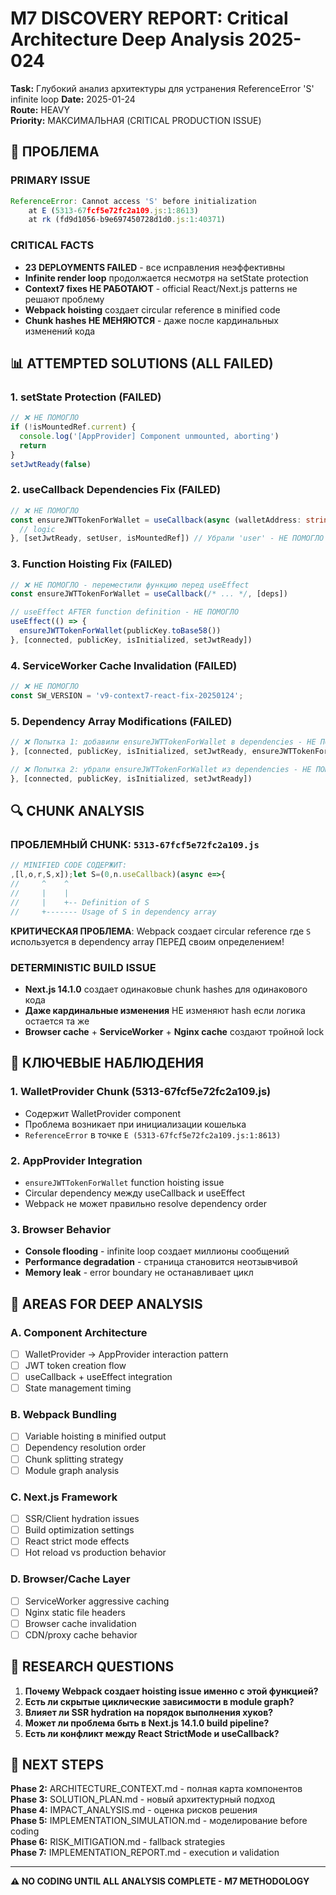 # M7 DISCOVERY REPORT: Critical Architecture Deep Analysis 2025-024

**Task:** Глубокий анализ архитектуры для устранения ReferenceError 'S' infinite loop
**Date:** 2025-01-24  
**Route:** HEAVY  
**Priority:** МАКСИМАЛЬНАЯ (CRITICAL PRODUCTION ISSUE)

## 🚨 ПРОБЛЕМА

### **PRIMARY ISSUE**
```javascript
ReferenceError: Cannot access 'S' before initialization
    at E (5313-67fcf5e72fc2a109.js:1:8613)
    at rk (fd9d1056-b9e697450728d1d0.js:1:40371)
```

### **CRITICAL FACTS**
- **23 DEPLOYMENTS FAILED** - все исправления неэффективны
- **Infinite render loop** продолжается несмотря на setState protection
- **Context7 fixes НЕ РАБОТАЮТ** - official React/Next.js patterns не решают проблему
- **Webpack hoisting** создает circular reference в minified code
- **Chunk hashes НЕ МЕНЯЮТСЯ** - даже после кардинальных изменений кода

## 📊 ATTEMPTED SOLUTIONS (ALL FAILED)

### **1. setState Protection (FAILED)**
```typescript
// ❌ НЕ ПОМОГЛО
if (!isMountedRef.current) {
  console.log('[AppProvider] Component unmounted, aborting')
  return
}
setJwtReady(false)
```

### **2. useCallback Dependencies Fix (FAILED)**  
```typescript
// ❌ НЕ ПОМОГЛО
const ensureJWTTokenForWallet = useCallback(async (walletAddress: string) => {
  // logic
}, [setJwtReady, setUser, isMountedRef]) // Убрали 'user' - НЕ ПОМОГЛО
```

### **3. Function Hoisting Fix (FAILED)**
```typescript
// ❌ НЕ ПОМОГЛО - переместили функцию перед useEffect
const ensureJWTTokenForWallet = useCallback(/* ... */, [deps])

// useEffect AFTER function definition - НЕ ПОМОГЛО
useEffect(() => {
  ensureJWTTokenForWallet(publicKey.toBase58())
}, [connected, publicKey, isInitialized, setJwtReady])
```

### **4. ServiceWorker Cache Invalidation (FAILED)**
```javascript
// ❌ НЕ ПОМОГЛО
const SW_VERSION = 'v9-context7-react-fix-20250124';
```

### **5. Dependency Array Modifications (FAILED)**
```typescript
// ❌ Попытка 1: добавили ensureJWTTokenForWallet в dependencies - НЕ ПОМОГЛО
}, [connected, publicKey, isInitialized, setJwtReady, ensureJWTTokenForWallet])

// ❌ Попытка 2: убрали ensureJWTTokenForWallet из dependencies - НЕ ПОМОГЛО  
}, [connected, publicKey, isInitialized, setJwtReady])
```

## 🔍 CHUNK ANALYSIS

### **ПРОБЛЕМНЫЙ CHUNK: `5313-67fcf5e72fc2a109.js`**
```javascript
// MINIFIED CODE СОДЕРЖИТ:
,[l,o,r,S,x]);let S=(0,n.useCallback)(async e=>{
//     ^    ^
//     |    |
//     |    +-- Definition of S  
//     +------- Usage of S in dependency array
```

**КРИТИЧЕСКАЯ ПРОБЛЕМА**: Webpack создает circular reference где `S` используется в dependency array ПЕРЕД своим определением!

### **DETERMINISTIC BUILD ISSUE**
- **Next.js 14.1.0** создает одинаковые chunk hashes для одинакового кода
- **Даже кардинальные изменения** НЕ изменяют hash если логика остается та же
- **Browser cache** + **ServiceWorker** + **Nginx cache** создают тройной lock

## 🎯 КЛЮЧЕВЫЕ НАБЛЮДЕНИЯ

### **1. WalletProvider Chunk (5313-67fcf5e72fc2a109.js)**
- Содержит WalletProvider component
- Проблема возникает при инициализации кошелька
- `ReferenceError` в точке `E (5313-67fcf5e72fc2a109.js:1:8613)`

### **2. AppProvider Integration**  
- `ensureJWTTokenForWallet` function hoisting issue
- Circular dependency между useCallback и useEffect
- Webpack не может правильно resolve dependency order

### **3. Browser Behavior**
- **Console flooding** - infinite loop создает миллионы сообщений
- **Performance degradation** - страница становится неотзывчивой  
- **Memory leak** - error boundary не останавливает цикл

## 🔬 AREAS FOR DEEP ANALYSIS

### **A. Component Architecture**
- [ ] WalletProvider → AppProvider interaction pattern
- [ ] JWT token creation flow
- [ ] useCallback + useEffect integration
- [ ] State management timing

### **B. Webpack Bundling**
- [ ] Variable hoisting в minified output
- [ ] Dependency resolution order  
- [ ] Chunk splitting strategy
- [ ] Module graph analysis

### **C. Next.js Framework**
- [ ] SSR/Client hydration issues
- [ ] Build optimization settings
- [ ] React strict mode effects
- [ ] Hot reload vs production behavior

### **D. Browser/Cache Layer**
- [ ] ServiceWorker aggressive caching
- [ ] Nginx static file headers
- [ ] Browser cache invalidation
- [ ] CDN/proxy cache behavior

## 🧪 RESEARCH QUESTIONS

1. **Почему Webpack создает hoisting issue именно с этой функцией?**
2. **Есть ли скрытые циклические зависимости в module graph?**  
3. **Влияет ли SSR hydration на порядок выполнения хуков?**
4. **Может ли проблема быть в Next.js 14.1.0 build pipeline?**
5. **Есть ли конфликт между React StrictMode и useCallback?**

## 📝 NEXT STEPS

**Phase 2:** ARCHITECTURE_CONTEXT.md - полная карта компонентов  
**Phase 3:** SOLUTION_PLAN.md - новый архитектурный подход  
**Phase 4:** IMPACT_ANALYSIS.md - оценка рисков решения  
**Phase 5:** IMPLEMENTATION_SIMULATION.md - моделирование before coding  
**Phase 6:** RISK_MITIGATION.md - fallback strategies  
**Phase 7:** IMPLEMENTATION_REPORT.md - execution и validation

---
**⚠️ NO CODING UNTIL ALL ANALYSIS COMPLETE - M7 METHODOLOGY** 